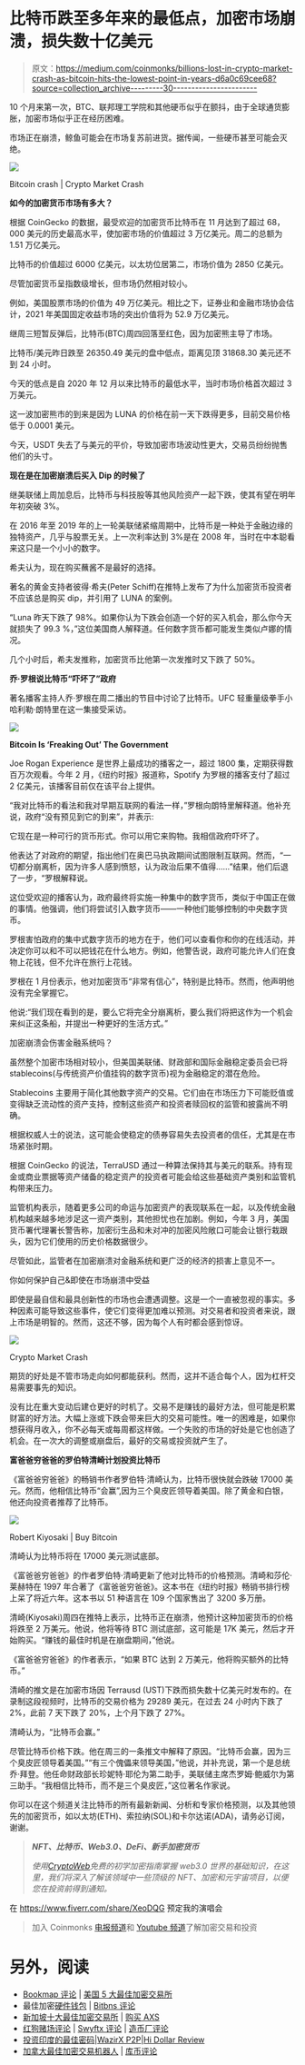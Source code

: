 # 比特币跌至多年来的最低点，加密市场崩溃，损失数十亿美元

> 原文：<https://medium.com/coinmonks/billions-lost-in-crypto-market-crash-as-bitcoin-hits-the-lowest-point-in-years-d6a0c69cee68?source=collection_archive---------30----------------------->

10 个月来第一次，BTC、联邦理工学院和其他硬币似乎在颤抖，由于全球通货膨胀，加密市场似乎正在经历困难。

市场正在崩溃，鲸鱼可能会在市场复苏前进货。据传闻，一些硬币甚至可能会灭绝。

![](img/59d2d23c46cfef25fe1950b583ecd33a.png)

Bitcoin crash | Crypto Market Crash

**如今的加密货币市场有多大？**

根据 CoinGecko 的数据，最受欢迎的加密货币比特币在 11 月达到了超过 68，000 美元的历史最高水平，使加密市场的价值超过 3 万亿美元。周二的总额为 1.51 万亿美元。

比特币的价值超过 6000 亿美元，以太坊位居第二，市场价值为 2850 亿美元。

尽管加密货币呈指数级增长，但市场仍然相对较小。

例如，美国股票市场的价值为 49 万亿美元。相比之下，证券业和金融市场协会估计，2021 年美国固定收益市场的突出价值将为 52.9 万亿美元。

继周三短暂反弹后，比特币(BTC)周四回落至红色，因为加密熊主导了市场。

比特币/美元昨日跌至 26350.49 美元的盘中低点，距离见顶 31868.30 美元还不到 24 小时。

今天的低点是自 2020 年 12 月以来比特币的最低水平，当时市场价格首次超过 3 万美元。

这一波加密熊市的到来是因为 LUNA 的价格在前一天下跌得更多，目前交易价格低于 0.0001 美元。

今天，USDT 失去了与美元的平价，导致加密市场波动性更大，交易员纷纷抛售他们的头寸。

**现在是在加密崩溃后买入 Dip 的时候了**

继美联储上周加息后，比特币与科技股等其他风险资产一起下跌，使其有望在明年年初突破 3%。

在 2016 年至 2019 年的上一轮美联储紧缩周期中，比特币是一种处于金融边缘的独特资产，几乎与股票无关。上一次利率达到 3%是在 2008 年，当时在中本聪看来这只是一个小小的数字。

希夫认为，现在购买蘸酱不是最好的选择。

著名的黄金支持者彼得·希夫(Peter Schiff)在推特上发布了为什么加密货币投资者不应该总是购买 dip，并引用了 LUNA 的案例。

“Luna 昨天下跌了 98%。如果你认为下跌会创造一个好的买入机会，那么你今天就损失了 99.3 %，”这位美国商人解释道。任何数字货币都可能发生类似卢娜的情况。

几个小时后，希夫发推称，加密货币比他第一次发推时又下跌了 50%。

**乔·罗根说比特币“吓坏了”政府**

著名播客主持人乔·罗根在周二播出的节目中讨论了比特币。UFC 轻重量级拳手小哈利勒·朗特里在这一集接受采访。

![](img/c263c5cbd85043f21cea68f036e4702b.png)

**Bitcoin Is ‘Freaking Out’ The Government**

Joe Rogan Experience 是世界上最成功的播客之一，超过 1800 集，定期获得数百万次观看。今年 2 月，《纽约时报》报道称，Spotify 为罗根的播客支付了超过 2 亿美元，该播客目前仅在该平台上提供。

“我对比特币的看法和我对早期互联网的看法一样，”罗根向朗特里解释道。他补充说，政府“没有预见到它的到来”，并表示:

它现在是一种可行的货币形式。你可以用它来购物。我相信政府吓坏了。

他表达了对政府的期望，指出他们在奥巴马执政期间试图限制互联网。然而，“一切都分崩离析，因为许多人感到愤怒，认为政治后果不值得……”结果，他们后退了一步，“罗根解释说。

这位受欢迎的播客认为，政府最终将实施一种集中的数字货币，类似于中国正在做的事情。他强调，他们将尝试引入数字货币——一种他们能够控制的中央数字货币。

罗根害怕政府的集中式数字货币的地方在于，他们可以查看你和你的在线活动，并决定你可以和不可以把钱花在什么地方。例如，他警告说，政府可能允许人们在食物上花钱，但不允许在旅行上花钱。

罗根在 1 月份表示，他对加密货币“非常有信心”，特别是比特币。然而，他声明他没有完全掌握它。

他说:“我们现在看到的是，要么它将完全分崩离析，要么我们将把这作为一个机会来纠正这条船，并提出一种更好的生活方式。”

加密崩溃会伤害金融系统吗？

虽然整个加密市场相对较小，但美国美联储、财政部和国际金融稳定委员会已将 stablecoins(与传统资产价值挂钩的数字货币)视为金融稳定的潜在危险。

Stablecoins 主要用于简化其他数字资产的交易。它们由在市场压力下可能贬值或变得缺乏流动性的资产支持，控制这些资产和投资者赎回权的监管和披露尚不明确。

根据权威人士的说法，这可能会使稳定的债券容易失去投资者的信任，尤其是在市场紧张时期。

根据 CoinGecko 的说法，TerraUSD 通过一种算法保持其与美元的联系。持有现金或商业票据等资产储备的稳定资产的投资者可能会给这些基础资产类别和监管机构带来压力。

监管机构表示，随着更多公司的命运与加密资产的表现联系在一起，以及传统金融机构越来越多地涉足这一资产类别，其他担忧也在加剧。例如，今年 3 月，美国货币署代理署长警告称，加密衍生品和未对冲的加密风险敞口可能会让银行栽跟头，因为它们使用的历史价格数据很少。

尽管如此，监管者在加密崩溃对金融系统和更广泛的经济的损害上意见不一。

你如何保护自己&即使在市场崩溃中受益

即使是最自信和最具创新性的市场也会遭遇调整。这是一个一直被忽视的事实。多种因素可能导致这些事件，使它们变得更加难以预测。对交易者和投资者来说，跟上市场是明智的。然而，这还不够，因为每个人有时都会感到惊讶。

![](img/c5ad4d1b4c96d2ba3c6e6418f6efb175.png)

Crypto Market Crash

期货的好处是不管市场走向如何都能获利。然而，这并不适合每个人，因为杠杆交易需要事先的知识。

没有比在重大变动后建仓更好的时机了。交易不是赚钱的最好方法，但可能是积累财富的好方法。大幅上涨或下跌会带来巨大的交易可能性。唯一的困难是，如果你想获得月收入，你不必每天或每周都这样做。一个失败的市场的好处是它也创造了机会。在一次大的调整或崩盘后，最好的交易或投资就产生了。

**富爸爸穷爸爸的罗伯特清崎计划投资比特币**

《富爸爸穷爸爸》的畅销书作者罗伯特·清崎认为，比特币很快就会跌破 17000 美元。然而，他相信比特币“会赢”,因为三个臭皮匠领导着美国。除了黄金和白银，他还向投资者推荐了比特币。

![](img/0e71e5e040eda70352f4afc527b52976.png)

Robert Kiyosaki | Buy Bitcoin

清崎认为比特币将在 17000 美元测试底部。

《富爸爸穷爸爸》的作者罗伯特·清崎更新了他对比特币的价格预测。清崎和莎伦·莱赫特在 1997 年合著了《富爸爸穷爸爸》。这本书在《纽约时报》畅销书排行榜上呆了将近六年。这本书以 51 种语言在 109 个国家售出了 3200 多万册。

清崎(Kiyosaki)周四在推特上表示，比特币正在崩溃，他预计这种加密货币的价格将跌至 2 万美元。他说，他将等待 BTC 测试底部，这可能是 17K 美元，然后才开始购买。“赚钱的最佳时机是在崩盘期间，”他说。

《富爸爸穷爸爸》的作者表示，“如果 BTC 达到 2 万美元，他将购买额外的比特币。”

清崎的推文是在加密市场因 Terrausd (UST)下跌而损失数十亿美元时发布的。在录制这段视频时，比特币的交易价格为 29289 美元，在过去 24 小时内下跌了 2%，此前 7 天下跌了 20%，上个月下跌了 27%。

清崎认为，“比特币会赢。”

尽管比特币价格下跌。他在周三的一条推文中解释了原因。“比特币会赢，因为三个臭皮匠领导着美国。”“有三个傀儡来领导美国，”他说，并补充说，第一个是总统乔·拜登。他任命财政部长珍妮特·耶伦为第二助手，美联储主席杰罗姆·鲍威尔为第三助手。“我相信比特币，而不是三个臭皮匠，”这位著名作家说。

你可以在这个频道关注比特币的所有最新新闻、分析和专家价格预测，以及其他领先的加密货币，如以太坊(ETH)、索拉纳(SOL)和卡尔达诺(ADA)，请务必订阅，谢谢。

> ***NFT、比特币、Web3.0、DeFi、新手加密货币***
> 
> *使用*[*CryptoWeb*](http://cryptoweb.wiki/)*免费的初学加密指南掌握 web3.0 世界的基础知识，在这里，我们将深入了解该领域中一些顶级的 NFT、加密和元宇宙项目，以便您在投资前得到通知。*

在 https://www.fiverr.com/share/XeoDQG 预定我的演唱会

> 加入 Coinmonks [电报频道](https://t.me/coincodecap)和 [Youtube 频道](https://www.youtube.com/c/coinmonks/videos)了解加密交易和投资

# 另外，阅读

*   [Bookmap 评论](https://coincodecap.com/bookmap-review-2021-best-trading-software) | [美国 5 大最佳加密交易所](https://coincodecap.com/crypto-exchange-usa)
*   最佳加密[硬件钱包](/coinmonks/hardware-wallets-dfa1211730c6) | [Bitbns 评论](/coinmonks/bitbns-review-38256a07e161)
*   [新加坡十大最佳加密交易所](https://coincodecap.com/crypto-exchange-in-singapore) | [购买 AXS](https://coincodecap.com/buy-axs-token)
*   [红狗赌场评论](https://coincodecap.com/red-dog-casino-review) | [Swyftx 评论](https://coincodecap.com/swyftx-review) | [造币厂评论](https://coincodecap.com/coingate-review)
*   [投资印度的最佳密码](https://coincodecap.com/best-crypto-to-invest-in-india-in-2021)|[WazirX P2P](https://coincodecap.com/wazirx-p2p)|[Hi Dollar Review](https://coincodecap.com/hi-dollar-review)
*   [加拿大最佳加密交易机器人](https://coincodecap.com/5-best-crypto-trading-bots-in-canada) | [库币评论](https://coincodecap.com/kucoin-review)